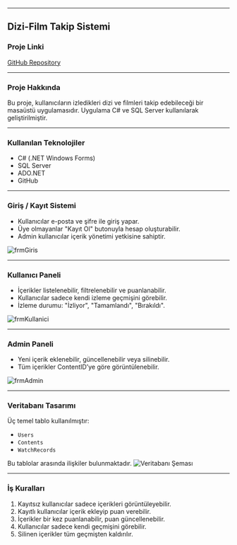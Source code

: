 

---

## Dizi-Film Takip Sistemi

### Proje Linki

[GitHub Repository](https://github.com/rukenkaracol/DiziTakip)

---

### Proje Hakkında

Bu proje, kullanıcıların izledikleri dizi ve filmleri takip edebileceği bir masaüstü uygulamasıdır. Uygulama C# ve SQL Server kullanılarak geliştirilmiştir.

---

### Kullanılan Teknolojiler

* C# (.NET Windows Forms)
* SQL Server
* ADO.NET
* GitHub

---

### Giriş / Kayıt Sistemi

* Kullanıcılar e-posta ve şifre ile giriş yapar.
* Üye olmayanlar "Kayıt Ol" butonuyla hesap oluşturabilir.
* Admin kullanıcılar içerik yönetimi yetkisine sahiptir.

![frmGiris](attachment\:file-Kpphp6NVAjcs9gNDjPjRbB)

---

### Kullanıcı Paneli

* İçerikler listelenebilir, filtrelenebilir ve puanlanabilir.
* Kullanıcılar sadece kendi izleme geçmişini görebilir.
* İzleme durumu: "İzliyor", "Tamamlandı", "Bırakıldı".

![frmKullanici](attachment\:file-DTFygs7CvbyxEUuiPQtcAH)

---

### Admin Paneli

* Yeni içerik eklenebilir, güncellenebilir veya silinebilir.
* Tüm içerikler ContentID’ye göre görüntülenebilir.

![frmAdmin](attachment\:file-UKiG2Qo5jQbmbTT9Sy45yx)

---

### Veritabanı Tasarımı

Üç temel tablo kullanılmıştır:

* `Users`
* `Contents`
* `WatchRecords`

Bu tablolar arasında ilişkiler bulunmaktadır.
![Veritabanı Şeması](attachment\:file-KdyJyZXeNy98144MPf63co)

---

### İş Kuralları

1. Kayıtsız kullanıcılar sadece içerikleri görüntüleyebilir.
2. Kayıtlı kullanıcılar içerik ekleyip puan verebilir.
3. İçerikler bir kez puanlanabilir, puan güncellenebilir.
4. Kullanıcılar sadece kendi geçmişini görebilir.
5. Silinen içerikler tüm geçmişten kaldırılır.
